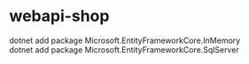 # webapi-shop

dotnet add package Microsoft.EntityFrameworkCore.InMemory
<br/>
dotnet add package Microsoft.EntityFrameworkCore.SqlServer
